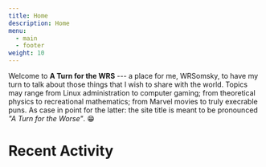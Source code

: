 ```yaml
---
title: Home
description: Home
menu: 
  - main
  - footer
weight: 10
---
```


Welcome to **A Turn for the WRS**
--- a place for me, WRSomsky,
to have my turn to talk about those things
that I wish to share with the world.
Topics may range
from Linux administration to computer gaming;
from theoretical physics to recreational mathematics;
from Marvel movies to truly execrable puns.
As case in point for the latter:
the site title is meant to be pronounced *"A Turn for the Worse"*.
&#x1f601; <!-- :grin: -->

# Recent Activity
